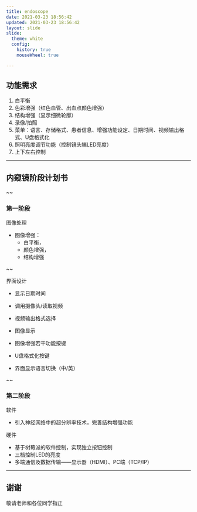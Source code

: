 ```yaml
---
title: endoscope
date: 2021-03-23 18:56:42
updated: 2021-03-23 18:56:42
layout: slide
slide:
  theme: white
  config:
    history: true
    mouseWheel: true

---
```


## 功能需求

1. 白平衡
2. 色彩增强（红色血管、出血点颜色增强）
3. 结构增强（显示细微轮廓）
4. 录像/拍照
5. 菜单：语言、存储格式、患者信息、增强功能设定、日期时间、视频输出格式、U盘格式化
6. 照明亮度调节功能（控制镜头端LED亮度）
7. 上下左右控制

---

## 内窥镜阶段计划书
<i class="ri-file-word-line" style="font-size: 6rem;"></i>

~~

### 第一阶段

图像处理

- 图像增强：
  - 白平衡，
  - 颜色增强，
  - 结构增强

~~

界面设计

- 显示日期时间

- 调用摄像头/读取视频
- 视频输出格式选择
- 图像显示
- 图像增强若干功能按键
- U盘格式化按键
- 界面显示语言切换（中/英）

~~

### 第二阶段

软件

- 引入神经网络中的超分辨率技术，完善结构增强功能

硬件

- 基于树莓派的软件控制，实现独立按钮控制
- 三档控制LED的亮度
- 多端通信及数据传输——显示器（HDMI）、PC端（TCP/IP）

---

## 谢谢

<i class="ri-emotion-line"></i>

敬请老师和各位同学指正
